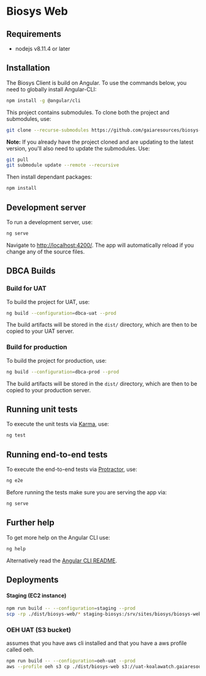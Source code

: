 # Biosys Web

## Requirements

* nodejs v8.11.4 or later

## Installation

The Biosys Client is build on Angular. To use the commands below, you need to globally install Angular-CLI:

```bash
npm install -g @angular/cli
```

This project contains submodules. To clone both the project and submodules, use:

```bash
git clone --recurse-submodules https://github.com/gaiaresources/biosys-web
```

**Note:** If you already have the project cloned and are updating to the latest version, you'll also need to update the submodules. Use:

```bash
git pull
git submodule update --remote --recursive
```

Then install dependant packages:

```bash
npm install
```

## Development server

To run a development server, use: 

```bash
ng serve
``` 

Navigate to [http://localhost:4200/](http://localhost:4200/). The app will automatically reload if you change any of the source files.

## DBCA Builds

### Build for UAT

To build the project for UAT, use: 

```bash
ng build --configuration=dbca-uat --prod
 ```

The build artifacts will be stored in the `dist/` directory, which are then to be copied to your UAT server.

### Build for production

To build the project for production, use: 

```bash
ng build --configuration=dbca-prod --prod
 ```

The build artifacts will be stored in the `dist/` directory, which are then to be copied to your production server.

## Running unit tests

To execute the unit tests via [Karma](https://karma-runner.github.io), use:

```bash
ng test
```

## Running end-to-end tests

To execute the end-to-end tests via [Protractor](http://www.protractortest.org/), use:

```bash
ng e2e
```

Before running the tests make sure you are serving the app via:
 
```bash 
ng serve
```

## Further help

To get more help on the Angular CLI use:

```bash
ng help
```

Alternatively read the [Angular CLI README](https://github.com/angular/angular-cli/blob/master/README.md).


## Deployments
####  Staging (EC2 instance)
```bash
npm run build -- --configuration=staging --prod
scp -rp ./dist/biosys-web/* staging-biosys:/srv/sites/biosys/biosys-web/
```

### OEH UAT (S3 bucket)
assumes that you have aws cli installed and that you have a aws profile called oeh.
```bash
npm run build -- --configuration=oeh-uat --prod
aws --profile oeh s3 cp ./dist/biosys-web s3://uat-koalawatch.gaiaresources.com.au --region ap-southeast-2 --recursive
```
